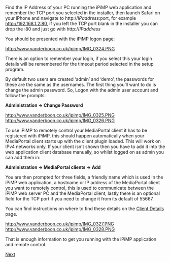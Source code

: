Find the IP Address of your PC running the iPiMP web application and remember the TCP port you selected in the installer, then launch Safari on your iPhone and navigate to http://<i>IPaddress</i>:port, for example http://192.168.1.2:80, if you left the TCP port blank in the installer you can drop the :80 and just go with http://<i>IPaddress</i>

You should be presented with the iPiMP logon page:

http://www.vanderboon.co.uk/ipimp/IMG_0324.PNG

There is an option to remember your login, if you select this your login details will be remembered for the timeout period selected in the setup program.

By default two users are created ‘admin’ and ‘demo’, the passwords for these are the same as the usernames. The first thing you’ll want to do is change the admin password.  So, Logon with the admin user account and follow the prompts:

**Administration -> Change Password**

http://www.vanderboon.co.uk/ipimp/IMG_0325.PNG http://www.vanderboon.co.uk/ipimp/IMG_0326.PNG

To use iPiMP to remotely control your MediaPortal client it has to be registered with iPiMP, this should happen automatically when your MediaPortal client starts up with the client plugin loaded. This will work on IPv4 networks only. If your client isn't shown then you have to add it into the web application client database manually, so whilst logged on as admin you can add them in:

**Administration -> MediaPortal clients -> Add**

You are then prompted for three fields, a friendly name which is used in the iPiMP web application, a hostname or IP address of the MediaPortal client you want to remotely control, this is used to communicate between the iPiMP web server PC and the MediaPortal client, lastly there is an optional field for the TCP port if you need to change it from its default of 55667.

You can find instructions on where to find these details on the [Client Details](Client_Details.md) page.

http://www.vanderboon.co.uk/ipimp/IMG_0327.PNG http://www.vanderboon.co.uk/ipimp/IMG_0328.PNG

That is enough information to get you running with the iPiMP application and remote control.

[Next](Navigation_Basics.md)